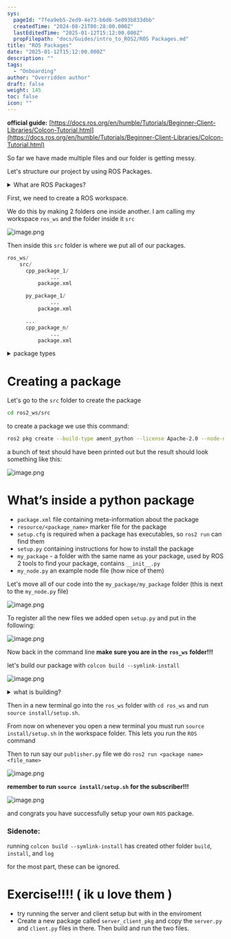 ```yaml
---
sys:
  pageId: "7fea9eb5-2ed9-4e73-b6d6-5e093b833dbb"
  createdTime: "2024-08-21T00:28:00.000Z"
  lastEditedTime: "2025-01-12T15:12:00.000Z"
  propFilepath: "docs/Guides/intro_to_ROS2/ROS Packages.md"
title: "ROS Packages"
date: "2025-01-12T15:12:00.000Z"
description: ""
tags:
  - "Onboarding"
author: "Overridden author"
draft: false
weight: 145
toc: false
icon: ""
---
```


**official guide:** [https://docs.ros.org/en/humble/Tutorials/Beginner-Client-Libraries/Colcon-Tutorial.html](https://docs.ros.org/en/humble/Tutorials/Beginner-Client-Libraries/Colcon-Tutorial.html)

So far we have made multiple files and our folder is getting messy.

Let's structure our project by using ROS Packages.

<details>

<summary>What are ROS Packages?</summary>

ROS Packages are, as the name implies, packages of code that are highly sharable between ROS developers.

They consist of a folder, `package.xml` file, and source code

```python
      cpp_package_1/
		      ... imagine much code files here ..
          package.xml
```

</details>

First, we need to create a ROS workspace.

We do this by making 2 folders one inside another. I am calling my workspace `ros_ws` and the folder inside it `src`

![image.png](https://prod-files-secure.s3.us-west-2.amazonaws.com/d518164a-d88e-44d1-a4ee-3adb3bd8bce0/70706947-fd18-4537-a67b-e12946812d31/image.png?X-Amz-Algorithm=AWS4-HMAC-SHA256&X-Amz-Content-Sha256=UNSIGNED-PAYLOAD&X-Amz-Credential=ASIAZI2LB466X6NPIEPO%2F20250308%2Fus-west-2%2Fs3%2Faws4_request&X-Amz-Date=20250308T170141Z&X-Amz-Expires=3600&X-Amz-Security-Token=IQoJb3JpZ2luX2VjEBgaCXVzLXdlc3QtMiJGMEQCIC%2FFeGihRB2L22rBcw8WFBFecvbyMxl7hXDo01DlaTV5AiAb8RRfSdavss7WIH4Qd4yu2M1fy%2FjSQAAdx53oOZX4Yir%2FAwhhEAAaDDYzNzQyMzE4MzgwNSIMPqdt2m8A9yG%2FuUCJKtwDHbyISd%2B8Ly2r%2Bd%2Bwd%2F7JhAykT59ul9uc3akqks0DitYZX8dmoRmjIXTdJ0tqxX6PEd4tMh2ozmVVy0ML6y18EyyRXhr3E9ktFyX2BzOpNo7hJRsjZ%2Fd8gCAdfJxB%2B6wIvoYJto%2BjNJ14zJfWS6xD6ePm3%2B1z878ir4%2BTd7yKZvz4%2F%2FqcCVUtQ28Cm9bTglEiTWWFEQx9w22FTggdoNHyODPuS0ZVHNZ8CoMx3wlWZDZ%2B1LP564B1K3MDldDw%2BzMcD6zj3BlAqziPUEgFGSYMsWuYsXxEgKf3cMGVCSumAgAmBByObuoc%2FxlI4vLu1%2BwiQAO1WyIKNHqumXr8Y8HJnxH6oDCda14s5igIwzMJaJnKPqnZSouk1cSdwgMzhf8WzBUwppE4AwoFJ%2BMKXvuWUWMlLxUJQCOIBiwB5hsHhbfpIDQOz6mEV27q4Gl5IYpj9bK3BZD8%2FxF4Yltptr%2Fu1HSBdZ8w4Kileo3pl6LhovL22wtIOOTK9c3fjekswvbsbmWyK2cwg3MY%2FxpNVltmaQzgfWHSC8q1QUIh885LSx6AwoNxLa4HJyYMWIq54W8ub3G1i73urV%2FYK%2Fw9EMN0FZOa%2BPFWpAy4z90R6XDw%2BksJkBVllQV8DzZvK5gw09SxvgY6pgE8%2BVhsMNAAQ%2FH0VtIt6ityiKFgLBGazwwvoZOlOUk8LNVLW0FILIy%2BTuUbXWyqkuWkNYfs86twot62eYKmx5fEMSXantmj3G0rPuBOw%2FZjz066J1POWl2%2F1mayv5G0IM1SI5zRXjABfO8EyUg716BEkaWOg05VKmn7ZKfCBwgUUd9LhTRKDxT59mY7VVUbGyooT6cWnE0QpcIjJILwiXDF1nHo2WMX&X-Amz-Signature=33e5f9606c08858d04d704d07702bdeb5d170de27f1fdeabb9d2bd0ee4837b65&X-Amz-SignedHeaders=host&x-id=GetObject)

Then inside this `src` folder is where we put all of our packages.

```python
ros_ws/
    src/
      cpp_package_1/
		      ...
          package.xml

      py_package_1/
		      ...
          package.xml

      ...
      cpp_package_n/
		      ...
          package.xml

```

<details>

<summary>package types</summary>

packages can be either `C++` or python.

the intern file structure is different for each but for this guide we will stick to creating python packages

</details>

# Creating a package

Let's go to the `src` folder to create the package

```bash
cd ros2_ws/src
```

to create a package we use this command:

```bash
ros2 pkg create --build-type ament_python --license Apache-2.0 --node-name my_node my_package
```

a bunch of text should have been printed out but the result should look something like this:

![image.png](https://prod-files-secure.s3.us-west-2.amazonaws.com/d518164a-d88e-44d1-a4ee-3adb3bd8bce0/e6cf1e3f-8512-4a3e-b131-079f800bf3e8/image.png?X-Amz-Algorithm=AWS4-HMAC-SHA256&X-Amz-Content-Sha256=UNSIGNED-PAYLOAD&X-Amz-Credential=ASIAZI2LB466X6NPIEPO%2F20250308%2Fus-west-2%2Fs3%2Faws4_request&X-Amz-Date=20250308T170141Z&X-Amz-Expires=3600&X-Amz-Security-Token=IQoJb3JpZ2luX2VjEBgaCXVzLXdlc3QtMiJGMEQCIC%2FFeGihRB2L22rBcw8WFBFecvbyMxl7hXDo01DlaTV5AiAb8RRfSdavss7WIH4Qd4yu2M1fy%2FjSQAAdx53oOZX4Yir%2FAwhhEAAaDDYzNzQyMzE4MzgwNSIMPqdt2m8A9yG%2FuUCJKtwDHbyISd%2B8Ly2r%2Bd%2Bwd%2F7JhAykT59ul9uc3akqks0DitYZX8dmoRmjIXTdJ0tqxX6PEd4tMh2ozmVVy0ML6y18EyyRXhr3E9ktFyX2BzOpNo7hJRsjZ%2Fd8gCAdfJxB%2B6wIvoYJto%2BjNJ14zJfWS6xD6ePm3%2B1z878ir4%2BTd7yKZvz4%2F%2FqcCVUtQ28Cm9bTglEiTWWFEQx9w22FTggdoNHyODPuS0ZVHNZ8CoMx3wlWZDZ%2B1LP564B1K3MDldDw%2BzMcD6zj3BlAqziPUEgFGSYMsWuYsXxEgKf3cMGVCSumAgAmBByObuoc%2FxlI4vLu1%2BwiQAO1WyIKNHqumXr8Y8HJnxH6oDCda14s5igIwzMJaJnKPqnZSouk1cSdwgMzhf8WzBUwppE4AwoFJ%2BMKXvuWUWMlLxUJQCOIBiwB5hsHhbfpIDQOz6mEV27q4Gl5IYpj9bK3BZD8%2FxF4Yltptr%2Fu1HSBdZ8w4Kileo3pl6LhovL22wtIOOTK9c3fjekswvbsbmWyK2cwg3MY%2FxpNVltmaQzgfWHSC8q1QUIh885LSx6AwoNxLa4HJyYMWIq54W8ub3G1i73urV%2FYK%2Fw9EMN0FZOa%2BPFWpAy4z90R6XDw%2BksJkBVllQV8DzZvK5gw09SxvgY6pgE8%2BVhsMNAAQ%2FH0VtIt6ityiKFgLBGazwwvoZOlOUk8LNVLW0FILIy%2BTuUbXWyqkuWkNYfs86twot62eYKmx5fEMSXantmj3G0rPuBOw%2FZjz066J1POWl2%2F1mayv5G0IM1SI5zRXjABfO8EyUg716BEkaWOg05VKmn7ZKfCBwgUUd9LhTRKDxT59mY7VVUbGyooT6cWnE0QpcIjJILwiXDF1nHo2WMX&X-Amz-Signature=19990a095b9e521f66911112daf5c7654a182ac05690f64e22f91c69827f5df1&X-Amz-SignedHeaders=host&x-id=GetObject)

# What’s inside a python package

- `package.xml` file containing meta-information about the package
- `resource/<package_name>` marker file for the package
- `setup.cfg` is required when a package has executables, so `ros2 run` can find them
- `setup.py` containing instructions for how to install the package
- `my_package` - a folder with the same name as your package, used by ROS 2 tools to find your package, contains `__init__.py`
- `my_node.py` an example node file (how nice of them)

Let's move all of our code into the `my_package/my_package` folder (this is next to the `my_node.py` file)

![image.png](https://prod-files-secure.s3.us-west-2.amazonaws.com/d518164a-d88e-44d1-a4ee-3adb3bd8bce0/9ce58f11-0da9-4d3e-b86d-506a9685d378/image.png?X-Amz-Algorithm=AWS4-HMAC-SHA256&X-Amz-Content-Sha256=UNSIGNED-PAYLOAD&X-Amz-Credential=ASIAZI2LB466X6NPIEPO%2F20250308%2Fus-west-2%2Fs3%2Faws4_request&X-Amz-Date=20250308T170141Z&X-Amz-Expires=3600&X-Amz-Security-Token=IQoJb3JpZ2luX2VjEBgaCXVzLXdlc3QtMiJGMEQCIC%2FFeGihRB2L22rBcw8WFBFecvbyMxl7hXDo01DlaTV5AiAb8RRfSdavss7WIH4Qd4yu2M1fy%2FjSQAAdx53oOZX4Yir%2FAwhhEAAaDDYzNzQyMzE4MzgwNSIMPqdt2m8A9yG%2FuUCJKtwDHbyISd%2B8Ly2r%2Bd%2Bwd%2F7JhAykT59ul9uc3akqks0DitYZX8dmoRmjIXTdJ0tqxX6PEd4tMh2ozmVVy0ML6y18EyyRXhr3E9ktFyX2BzOpNo7hJRsjZ%2Fd8gCAdfJxB%2B6wIvoYJto%2BjNJ14zJfWS6xD6ePm3%2B1z878ir4%2BTd7yKZvz4%2F%2FqcCVUtQ28Cm9bTglEiTWWFEQx9w22FTggdoNHyODPuS0ZVHNZ8CoMx3wlWZDZ%2B1LP564B1K3MDldDw%2BzMcD6zj3BlAqziPUEgFGSYMsWuYsXxEgKf3cMGVCSumAgAmBByObuoc%2FxlI4vLu1%2BwiQAO1WyIKNHqumXr8Y8HJnxH6oDCda14s5igIwzMJaJnKPqnZSouk1cSdwgMzhf8WzBUwppE4AwoFJ%2BMKXvuWUWMlLxUJQCOIBiwB5hsHhbfpIDQOz6mEV27q4Gl5IYpj9bK3BZD8%2FxF4Yltptr%2Fu1HSBdZ8w4Kileo3pl6LhovL22wtIOOTK9c3fjekswvbsbmWyK2cwg3MY%2FxpNVltmaQzgfWHSC8q1QUIh885LSx6AwoNxLa4HJyYMWIq54W8ub3G1i73urV%2FYK%2Fw9EMN0FZOa%2BPFWpAy4z90R6XDw%2BksJkBVllQV8DzZvK5gw09SxvgY6pgE8%2BVhsMNAAQ%2FH0VtIt6ityiKFgLBGazwwvoZOlOUk8LNVLW0FILIy%2BTuUbXWyqkuWkNYfs86twot62eYKmx5fEMSXantmj3G0rPuBOw%2FZjz066J1POWl2%2F1mayv5G0IM1SI5zRXjABfO8EyUg716BEkaWOg05VKmn7ZKfCBwgUUd9LhTRKDxT59mY7VVUbGyooT6cWnE0QpcIjJILwiXDF1nHo2WMX&X-Amz-Signature=7e4daab691b0fd6c2aa85b51686919a5c83bbee71194c4deb03463cba236ad1a&X-Amz-SignedHeaders=host&x-id=GetObject)

To register all the new files we added open `setup.py` and put in the following:

![image.png](https://prod-files-secure.s3.us-west-2.amazonaws.com/d518164a-d88e-44d1-a4ee-3adb3bd8bce0/1cd7c262-4cae-4496-9d75-c178537d24a2/image.png?X-Amz-Algorithm=AWS4-HMAC-SHA256&X-Amz-Content-Sha256=UNSIGNED-PAYLOAD&X-Amz-Credential=ASIAZI2LB466X6NPIEPO%2F20250308%2Fus-west-2%2Fs3%2Faws4_request&X-Amz-Date=20250308T170141Z&X-Amz-Expires=3600&X-Amz-Security-Token=IQoJb3JpZ2luX2VjEBgaCXVzLXdlc3QtMiJGMEQCIC%2FFeGihRB2L22rBcw8WFBFecvbyMxl7hXDo01DlaTV5AiAb8RRfSdavss7WIH4Qd4yu2M1fy%2FjSQAAdx53oOZX4Yir%2FAwhhEAAaDDYzNzQyMzE4MzgwNSIMPqdt2m8A9yG%2FuUCJKtwDHbyISd%2B8Ly2r%2Bd%2Bwd%2F7JhAykT59ul9uc3akqks0DitYZX8dmoRmjIXTdJ0tqxX6PEd4tMh2ozmVVy0ML6y18EyyRXhr3E9ktFyX2BzOpNo7hJRsjZ%2Fd8gCAdfJxB%2B6wIvoYJto%2BjNJ14zJfWS6xD6ePm3%2B1z878ir4%2BTd7yKZvz4%2F%2FqcCVUtQ28Cm9bTglEiTWWFEQx9w22FTggdoNHyODPuS0ZVHNZ8CoMx3wlWZDZ%2B1LP564B1K3MDldDw%2BzMcD6zj3BlAqziPUEgFGSYMsWuYsXxEgKf3cMGVCSumAgAmBByObuoc%2FxlI4vLu1%2BwiQAO1WyIKNHqumXr8Y8HJnxH6oDCda14s5igIwzMJaJnKPqnZSouk1cSdwgMzhf8WzBUwppE4AwoFJ%2BMKXvuWUWMlLxUJQCOIBiwB5hsHhbfpIDQOz6mEV27q4Gl5IYpj9bK3BZD8%2FxF4Yltptr%2Fu1HSBdZ8w4Kileo3pl6LhovL22wtIOOTK9c3fjekswvbsbmWyK2cwg3MY%2FxpNVltmaQzgfWHSC8q1QUIh885LSx6AwoNxLa4HJyYMWIq54W8ub3G1i73urV%2FYK%2Fw9EMN0FZOa%2BPFWpAy4z90R6XDw%2BksJkBVllQV8DzZvK5gw09SxvgY6pgE8%2BVhsMNAAQ%2FH0VtIt6ityiKFgLBGazwwvoZOlOUk8LNVLW0FILIy%2BTuUbXWyqkuWkNYfs86twot62eYKmx5fEMSXantmj3G0rPuBOw%2FZjz066J1POWl2%2F1mayv5G0IM1SI5zRXjABfO8EyUg716BEkaWOg05VKmn7ZKfCBwgUUd9LhTRKDxT59mY7VVUbGyooT6cWnE0QpcIjJILwiXDF1nHo2WMX&X-Amz-Signature=7209afb7654b879ca240050693fb52736badcafb7adf1c457ccf041a91bf6b70&X-Amz-SignedHeaders=host&x-id=GetObject)

Now back in the command line **make sure you are in the** **`ros_ws`** **folder!!!**

let's build our package with `colcon build --symlink-install`

![image.png](https://prod-files-secure.s3.us-west-2.amazonaws.com/d518164a-d88e-44d1-a4ee-3adb3bd8bce0/2f2a0d27-b173-48fd-b189-5f5c0ce65619/image.png?X-Amz-Algorithm=AWS4-HMAC-SHA256&X-Amz-Content-Sha256=UNSIGNED-PAYLOAD&X-Amz-Credential=ASIAZI2LB466X6NPIEPO%2F20250308%2Fus-west-2%2Fs3%2Faws4_request&X-Amz-Date=20250308T170141Z&X-Amz-Expires=3600&X-Amz-Security-Token=IQoJb3JpZ2luX2VjEBgaCXVzLXdlc3QtMiJGMEQCIC%2FFeGihRB2L22rBcw8WFBFecvbyMxl7hXDo01DlaTV5AiAb8RRfSdavss7WIH4Qd4yu2M1fy%2FjSQAAdx53oOZX4Yir%2FAwhhEAAaDDYzNzQyMzE4MzgwNSIMPqdt2m8A9yG%2FuUCJKtwDHbyISd%2B8Ly2r%2Bd%2Bwd%2F7JhAykT59ul9uc3akqks0DitYZX8dmoRmjIXTdJ0tqxX6PEd4tMh2ozmVVy0ML6y18EyyRXhr3E9ktFyX2BzOpNo7hJRsjZ%2Fd8gCAdfJxB%2B6wIvoYJto%2BjNJ14zJfWS6xD6ePm3%2B1z878ir4%2BTd7yKZvz4%2F%2FqcCVUtQ28Cm9bTglEiTWWFEQx9w22FTggdoNHyODPuS0ZVHNZ8CoMx3wlWZDZ%2B1LP564B1K3MDldDw%2BzMcD6zj3BlAqziPUEgFGSYMsWuYsXxEgKf3cMGVCSumAgAmBByObuoc%2FxlI4vLu1%2BwiQAO1WyIKNHqumXr8Y8HJnxH6oDCda14s5igIwzMJaJnKPqnZSouk1cSdwgMzhf8WzBUwppE4AwoFJ%2BMKXvuWUWMlLxUJQCOIBiwB5hsHhbfpIDQOz6mEV27q4Gl5IYpj9bK3BZD8%2FxF4Yltptr%2Fu1HSBdZ8w4Kileo3pl6LhovL22wtIOOTK9c3fjekswvbsbmWyK2cwg3MY%2FxpNVltmaQzgfWHSC8q1QUIh885LSx6AwoNxLa4HJyYMWIq54W8ub3G1i73urV%2FYK%2Fw9EMN0FZOa%2BPFWpAy4z90R6XDw%2BksJkBVllQV8DzZvK5gw09SxvgY6pgE8%2BVhsMNAAQ%2FH0VtIt6ityiKFgLBGazwwvoZOlOUk8LNVLW0FILIy%2BTuUbXWyqkuWkNYfs86twot62eYKmx5fEMSXantmj3G0rPuBOw%2FZjz066J1POWl2%2F1mayv5G0IM1SI5zRXjABfO8EyUg716BEkaWOg05VKmn7ZKfCBwgUUd9LhTRKDxT59mY7VVUbGyooT6cWnE0QpcIjJILwiXDF1nHo2WMX&X-Amz-Signature=476aea18767ceff8c42df58bb575382b0fc3655aa85498451e1ff053dcac0035&X-Amz-SignedHeaders=host&x-id=GetObject)

<details>

<summary>what is building?</summary>

if you are a CS major at Rose-Hulman you will learn the answer to this in CSSE132

but TLDR; is it combines all the code files into one program that can be run easily 

</details>

Then in a new terminal go into the `ros_ws` folder with `cd ros_ws` and run `source install/setup.sh`. 

From now on whenever you open a new terminal you must run `source install/setup.sh` in the workspace folder. This lets you run the `ROS` command

Then to run say our `publisher.py` file we do `ros2 run <package name> <file_name>`

![image.png](https://prod-files-secure.s3.us-west-2.amazonaws.com/d518164a-d88e-44d1-a4ee-3adb3bd8bce0/4f4b1219-3a44-4632-aa0a-ce3471699f59/image.png?X-Amz-Algorithm=AWS4-HMAC-SHA256&X-Amz-Content-Sha256=UNSIGNED-PAYLOAD&X-Amz-Credential=ASIAZI2LB466X6NPIEPO%2F20250308%2Fus-west-2%2Fs3%2Faws4_request&X-Amz-Date=20250308T170141Z&X-Amz-Expires=3600&X-Amz-Security-Token=IQoJb3JpZ2luX2VjEBgaCXVzLXdlc3QtMiJGMEQCIC%2FFeGihRB2L22rBcw8WFBFecvbyMxl7hXDo01DlaTV5AiAb8RRfSdavss7WIH4Qd4yu2M1fy%2FjSQAAdx53oOZX4Yir%2FAwhhEAAaDDYzNzQyMzE4MzgwNSIMPqdt2m8A9yG%2FuUCJKtwDHbyISd%2B8Ly2r%2Bd%2Bwd%2F7JhAykT59ul9uc3akqks0DitYZX8dmoRmjIXTdJ0tqxX6PEd4tMh2ozmVVy0ML6y18EyyRXhr3E9ktFyX2BzOpNo7hJRsjZ%2Fd8gCAdfJxB%2B6wIvoYJto%2BjNJ14zJfWS6xD6ePm3%2B1z878ir4%2BTd7yKZvz4%2F%2FqcCVUtQ28Cm9bTglEiTWWFEQx9w22FTggdoNHyODPuS0ZVHNZ8CoMx3wlWZDZ%2B1LP564B1K3MDldDw%2BzMcD6zj3BlAqziPUEgFGSYMsWuYsXxEgKf3cMGVCSumAgAmBByObuoc%2FxlI4vLu1%2BwiQAO1WyIKNHqumXr8Y8HJnxH6oDCda14s5igIwzMJaJnKPqnZSouk1cSdwgMzhf8WzBUwppE4AwoFJ%2BMKXvuWUWMlLxUJQCOIBiwB5hsHhbfpIDQOz6mEV27q4Gl5IYpj9bK3BZD8%2FxF4Yltptr%2Fu1HSBdZ8w4Kileo3pl6LhovL22wtIOOTK9c3fjekswvbsbmWyK2cwg3MY%2FxpNVltmaQzgfWHSC8q1QUIh885LSx6AwoNxLa4HJyYMWIq54W8ub3G1i73urV%2FYK%2Fw9EMN0FZOa%2BPFWpAy4z90R6XDw%2BksJkBVllQV8DzZvK5gw09SxvgY6pgE8%2BVhsMNAAQ%2FH0VtIt6ityiKFgLBGazwwvoZOlOUk8LNVLW0FILIy%2BTuUbXWyqkuWkNYfs86twot62eYKmx5fEMSXantmj3G0rPuBOw%2FZjz066J1POWl2%2F1mayv5G0IM1SI5zRXjABfO8EyUg716BEkaWOg05VKmn7ZKfCBwgUUd9LhTRKDxT59mY7VVUbGyooT6cWnE0QpcIjJILwiXDF1nHo2WMX&X-Amz-Signature=382941a24e67b5f53b1c70351a266c2060993515a15c5dd7cf6dbe6ed6c9e64f&X-Amz-SignedHeaders=host&x-id=GetObject)

**remember to run** **`source install/setup.sh`** **for the subscriber!!!**

![image.png](https://prod-files-secure.s3.us-west-2.amazonaws.com/d518164a-d88e-44d1-a4ee-3adb3bd8bce0/02121119-dad4-49ec-8356-c956108b4243/image.png?X-Amz-Algorithm=AWS4-HMAC-SHA256&X-Amz-Content-Sha256=UNSIGNED-PAYLOAD&X-Amz-Credential=ASIAZI2LB466X6NPIEPO%2F20250308%2Fus-west-2%2Fs3%2Faws4_request&X-Amz-Date=20250308T170141Z&X-Amz-Expires=3600&X-Amz-Security-Token=IQoJb3JpZ2luX2VjEBgaCXVzLXdlc3QtMiJGMEQCIC%2FFeGihRB2L22rBcw8WFBFecvbyMxl7hXDo01DlaTV5AiAb8RRfSdavss7WIH4Qd4yu2M1fy%2FjSQAAdx53oOZX4Yir%2FAwhhEAAaDDYzNzQyMzE4MzgwNSIMPqdt2m8A9yG%2FuUCJKtwDHbyISd%2B8Ly2r%2Bd%2Bwd%2F7JhAykT59ul9uc3akqks0DitYZX8dmoRmjIXTdJ0tqxX6PEd4tMh2ozmVVy0ML6y18EyyRXhr3E9ktFyX2BzOpNo7hJRsjZ%2Fd8gCAdfJxB%2B6wIvoYJto%2BjNJ14zJfWS6xD6ePm3%2B1z878ir4%2BTd7yKZvz4%2F%2FqcCVUtQ28Cm9bTglEiTWWFEQx9w22FTggdoNHyODPuS0ZVHNZ8CoMx3wlWZDZ%2B1LP564B1K3MDldDw%2BzMcD6zj3BlAqziPUEgFGSYMsWuYsXxEgKf3cMGVCSumAgAmBByObuoc%2FxlI4vLu1%2BwiQAO1WyIKNHqumXr8Y8HJnxH6oDCda14s5igIwzMJaJnKPqnZSouk1cSdwgMzhf8WzBUwppE4AwoFJ%2BMKXvuWUWMlLxUJQCOIBiwB5hsHhbfpIDQOz6mEV27q4Gl5IYpj9bK3BZD8%2FxF4Yltptr%2Fu1HSBdZ8w4Kileo3pl6LhovL22wtIOOTK9c3fjekswvbsbmWyK2cwg3MY%2FxpNVltmaQzgfWHSC8q1QUIh885LSx6AwoNxLa4HJyYMWIq54W8ub3G1i73urV%2FYK%2Fw9EMN0FZOa%2BPFWpAy4z90R6XDw%2BksJkBVllQV8DzZvK5gw09SxvgY6pgE8%2BVhsMNAAQ%2FH0VtIt6ityiKFgLBGazwwvoZOlOUk8LNVLW0FILIy%2BTuUbXWyqkuWkNYfs86twot62eYKmx5fEMSXantmj3G0rPuBOw%2FZjz066J1POWl2%2F1mayv5G0IM1SI5zRXjABfO8EyUg716BEkaWOg05VKmn7ZKfCBwgUUd9LhTRKDxT59mY7VVUbGyooT6cWnE0QpcIjJILwiXDF1nHo2WMX&X-Amz-Signature=6c549c31f89243928f95d2970a57aee682e87a5faba248d4bb8f10125ca7822a&X-Amz-SignedHeaders=host&x-id=GetObject)

and congrats you have successfully setup your own `ROS` package.

### Sidenote:

running `colcon build --symlink-install` has created other folder `build`, `install`, and `log`

for the most part, these can be ignored.

# Exercise!!!! ( ik u love them )

- try running the server and client setup but with in the enviroment
- Create a new package called `server_client_pkg` and copy the `server.py` and `client.py` files in there. Then build and run the two files.
